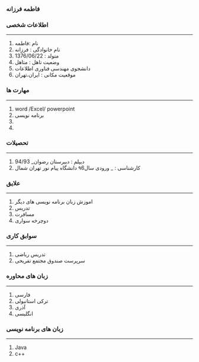 





### فاطمه فرزانه

<OL>
 
 
 </ol>


### اطلاعات شخصی

---
<ol>
 <li> نام :فاطمه</li>
 <li> نام خانوادگی : فرزانه</li>
 <li>   متولد  : 1376/06/22  </li>
 <li> وضعیت تاهل : متاهل</li>
 <li> دانشجوی مهندسی فناوری اطلاعات</li>
 <li> موقعیت مکانی : ایران،تهران</li>
</ol>






### مهارت ها

---
<ol>
 
 <li> word /Excel/ powerpoint </li>
 <li>  برنامه نویسی<li>
 <li></li>
</ol>





### تحصیلات

---
<ol>
<li> دیپلم : دبیرستان رضوان_ 94/93</li>
<li> کارشناسی :  _ ورودی سال۹6 دانشگاه پیام نور تهران شمال</li>
</ol>

### علایق





---
<ol>
 <li> اموزش زبان برنامه نویسی های دیگر </li> 
 <li>   تدریس   </li> 
 <li> مسافرت</li>
 <li> دوچرخه سواری  </li>
</ol>






### سوابق کاری

---
<ol>
 <li> تدریس ریاضی </li>
 <li> سرپرست صندوق مجتمع تفریحی </li>
</ol>







### زبان های محاوره

---
<ol>
 <li> فارسی</li>
 <li> ترکی استانبولی</li>
 <li> آذری</li>
 <li> انگلیسی</li>
</ol>






### زبان های برنامه نویسی

---
<ol>
 
 <li> Java </li>
 <li>c++</li>
</ol>

 


